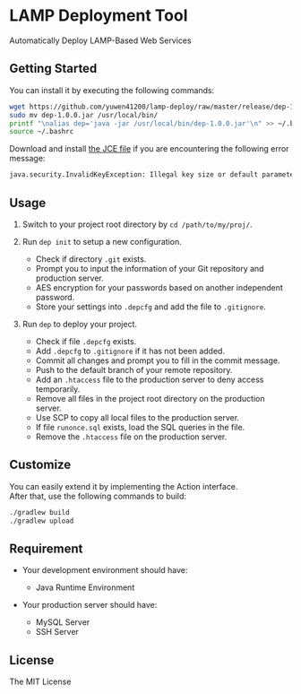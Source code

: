 # LAMP Deployment Tool #

Automatically Deploy LAMP-Based Web Services

## Getting Started ##

You can install it by executing the following commands:

```bash
wget https://github.com/yuwen41200/lamp-deploy/raw/master/release/dep-1.0.0.jar
sudo mv dep-1.0.0.jar /usr/local/bin/
printf "\nalias dep='java -jar /usr/local/bin/dep-1.0.0.jar'\n" >> ~/.bashrc
source ~/.bashrc
```

Download and install [the JCE file][1] if you are encountering the following error message:

```bash
java.security.InvalidKeyException: Illegal key size or default parameters
```

## Usage ##

1. Switch to your project root directory by `cd /path/to/my/proj/`.

2. Run `dep init` to setup a new configuration.

    * Check if directory `.git` exists.
    * Prompt you to input the information of your Git repository and production server.
    * AES encryption for your passwords based on another independent password.
    * Store your settings into `.depcfg` and add the file to `.gitignore`.

3. Run `dep` to deploy your project.

    * Check if file `.depcfg` exists.
    * Add `.depcfg` to `.gitignore` if it has not been added.
    * Commit all changes and prompt you to fill in the commit message.
    * Push to the default branch of your remote repository.
    * Add an `.htaccess` file to the production server to deny access temporarily.
    * Remove all files in the project root directory on the production server.
    * Use SCP to copy all local files to the production server.
    * If file `runonce.sql` exists, load the SQL queries in the file.
    * Remove the `.htaccess` file on the production server.

## Customize ##

You can easily extend it by implementing the Action interface.  
After that, use the following commands to build:

```bash
./gradlew build
./gradlew upload
```

## Requirement ##

+ Your development environment should have:

    * Java Runtime Environment

+ Your production server should have:

    * MySQL Server
    * SSH Server

## License ##

The MIT License

[1]: http://www.oracle.com/technetwork/java/javase/downloads/jce8-download-2133166.html
